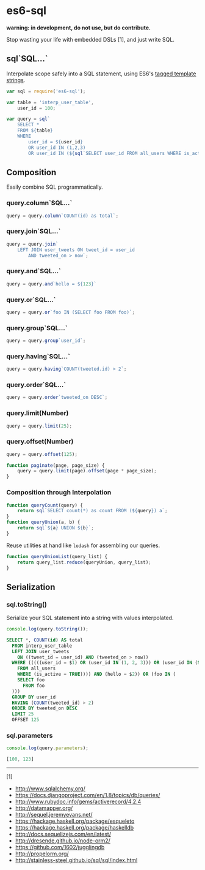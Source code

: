 # es6-sql

__warning: in development, do not use, but do contribute.__

Stop wasting your life with embedded DSLs [1], and just write SQL.

## sql\`SQL...\`

Interpolate scope safely into a SQL statement, using ES6's [tagged template strings](https://developer.mozilla.org/en-US/docs/Web/JavaScript/Reference/template_strings#Tagged_template_strings).

```javascript
var sql = require('es6-sql');

var table = 'interp_user_table',
    user_id = 100;

var query = sql`
    SELECT *
    FROM ${table}
    WHERE
        user_id = ${user_id}
        OR user_id IN (1,2,3)
        OR user_id IN (${sql`SELECT user_id FROM all_users WHERE is_active = True`})`;
```

## Composition

Easily combine SQL programmatically.

### query.column\`SQL...\`

```javascript
query = query.column`COUNT(id) as total`;
```

### query.join\`SQL...\`

```javascript
query = query.join`
    LEFT JOIN user_tweets ON tweet_id = user_id
        AND tweeted_on > now`;
```

### query.and\`SQL...\`

```javascript
query = query.and`hello = ${123}`
```

### query.or\`SQL...\`

```javascript
query = query.or`foo IN (SELECT foo FROM foo)`;
```

### query.group\`SQL...\`

```javascript
query = query.group`user_id`;
```

### query.having\`SQL...\`

```javascript
query = query.having`COUNT(tweeted.id) > 2`;
```

### query.order\`SQL...\`

```javascript
query = query.order`tweeted_on DESC`;
```

### query.limit(Number)

```javascript
query = query.limit(25);
```

### query.offset(Number)

```javascript
query = query.offset(125);
```

```javascript
function paginate(page, page_size) {
    query = query.limit(page).offset(page * page_size);
}
```

### Composition through Interpolation

```javascript
function queryCount(query) {
    return sql`SELECT count(*) as count FROM (${query}) a`;
}
function queryUnion(a, b) {
    return sql`${a} UNION ${b}`;
}
```

Reuse utilities at hand like `lodash` for assembling our queries.

```javascript
function queryUnionList(query_list) {
    return query_list.reduce(queryUnion, query_list);
}
```

## Serialization

### sql.toString()

Serialize your SQL statement into a string with values interpolated.

```javascript
console.log(query.toString());
```

```sql
SELECT *, COUNT(id) AS total
  FROM interp_user_table
  LEFT JOIN user_tweets
    ON ((tweet_id = user_id) AND (tweeted_on > now))
  WHERE (((((user_id = $1) OR (user_id IN (1, 2, 3))) OR (user_id IN (SELECT user_id
    FROM all_users
    WHERE (is_active = TRUE)))) AND (hello = $2)) OR (foo IN (
    SELECT foo
      FROM foo
  )))
  GROUP BY user_id
  HAVING (COUNT(tweeted_id) > 2)
  ORDER BY tweeted_on DESC
  LIMIT 25
  OFFSET 125
```

### sql.parameters

```javascript
console.log(query.parameters);
```

```javascript
[100, 123]
```

----------
[1]
* http://www.sqlalchemy.org/
* https://docs.djangoproject.com/en/1.8/topics/db/queries/
* http://www.rubydoc.info/gems/activerecord/4.2.4
* http://datamapper.org/
* http://sequel.jeremyevans.net/
* https://hackage.haskell.org/package/esqueleto
* https://hackage.haskell.org/package/haskelldb
* http://docs.sequelizejs.com/en/latest/
* http://dresende.github.io/node-orm2/
* https://github.com/1602/jugglingdb
* http://propelorm.org/
* http://stainless-steel.github.io/sql/sql/index.html
